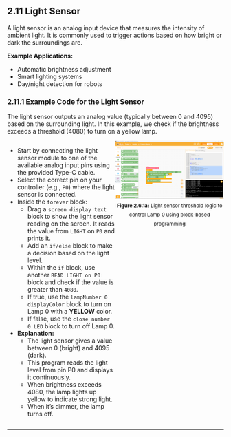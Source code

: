 
## 2.11 Light Sensor

A light sensor is an analog input device that measures the intensity of ambient light. It is commonly used to trigger actions based on how bright or dark the surroundings are.

**Example Applications:**
- Automatic brightness adjustment
- Smart lighting systems
- Day/night detection for robots

### 2.11.1 Example Code for the Light Sensor

The light sensor outputs an analog value (typically between 0 and 4095) based on the surrounding light. In this example, we check if the brightness exceeds a threshold (4080) to turn on a yellow lamp.

<div style="display: flex; align-items: flex-start; justify-content: space-between;"> 
  <div style="flex: 1;">
    <ul>
      <li>Start by connecting the light sensor module to one of the available analog input pins using the provided Type-C cable.</li>
      <li>Select the correct pin on your controller (e.g., <code>P0</code>) where the light sensor is connected.</li>
      <li>Inside the <code>forever</code> block:
        <ul>
          <li>Drag a <code>screen display text</code> block to show the light sensor reading on the screen. It reads the value from <code>LIGHT</code> on <code>P0</code> and prints it.</li>
          <li>Add an <code>if/else</code> block to make a decision based on the light level.</li>
          <li>Within the <code>if</code> block, use another <code>READ LIGHT on P0</code> block and check if the value is greater than <code>4080</code>.</li>
          <li>If true, use the <code>lampNumber 0 displayColor</code> block to turn on Lamp 0 with a <b>YELLOW</b> color.</li>
          <li>If false, use the <code>close number 0 LED</code> block to turn off Lamp 0.</li>
        </ul>
      </li>
      <li><b>Explanation:</b>
        <ul>
          <li>The light sensor gives a value between 0 (bright) and 4095 (dark).</li>
          <li>This program reads the light level from pin P0 and displays it continuously.</li>
          <li>When brightness exceeds 4080, the lamp lights up yellow to indicate strong light.</li>
          <li>When it’s dimmer, the lamp turns off.</li>
        </ul>
      </li>
    </ul>
  </div>
  <div style="flex: 1; text-align: center;">
    <img src="https://raw.githubusercontent.com/LovejoyMhishi/sheenbot-manual/main/images/25.png" width="500"/>
    <div><sub><b>Figure 2.6.1a:</b> Light sensor threshold logic to control Lamp 0 using block-based programming</sub></div>
  </div>
</div>

---